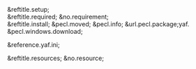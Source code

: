 <?xml version="1.0" encoding="utf-8"?>
<!-- $Revision: $ -->
<!-- EN-Revision: 317663 Maintainer: Carbyn Wu Status: ready -->
<!-- Reviewed: no -->

<chapter xml:id="yaf.setup" xmlns="http://docbook.org/ns/docbook" xmlns:xlink="http://www.w3.org/1999/xlink">
 &reftitle.setup;

 <!-- {{{ 需求 -->
 <section xml:id="yaf.requirements">
  &reftitle.required;
  &no.requirement;
 </section>
 <!-- }}} -->

 <!-- {{{ 安装 -->
 <section xml:id="yaf.installation">
  &reftitle.install;
  <para>
   &pecl.moved;
  </para>
  <para>
   &pecl.info;
   <link xlink:href="&url.pecl.package;yaf">&url.pecl.package;yaf</link>.
  </para>
  <para>
   &pecl.windows.download;
  </para>
 </section>
 <!-- }}} -->

 <!-- {{{ 配置 -->
 &reference.yaf.ini;
 <!-- }}} -->

 <!-- {{{ 资源 -->
 <section xml:id="yaf.resources">
  &reftitle.resources;
  &no.resource;
 </section>
 <!-- }}} -->

</chapter>

<!-- Keep this comment at the end of the file
Local variables:
mode: sgml
sgml-omittag:t
sgml-shorttag:t
sgml-minimize-attributes:nil
sgml-always-quote-attributes:t
sgml-indent-step:1
sgml-indent-data:t
indent-tabs-mode:nil
sgml-parent-document:nil
sgml-default-dtd-file:"~/.phpdoc/manual.ced"
sgml-exposed-tags:nil
sgml-local-catalogs:nil
sgml-local-ecat-files:nil
End:
vim600: syn=xml fen fdm=syntax fdl=2 si
vim: et tw=78 syn=sgml
vi: ts=1 sw=1
-->
